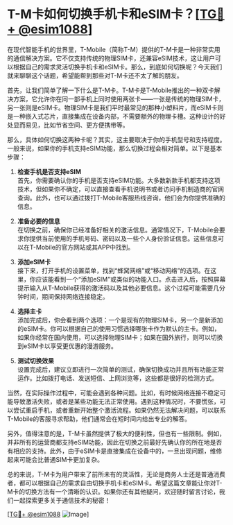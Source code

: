 # T-M卡如何切换手机卡和eSIM卡？[[TG💪+ @esim1088](https://t.me/s/esim1088)]

在现代智能手机的世界里，T-Mobile（简称T-M）提供的T-M卡是一种非常实用的通信解决方案。它不仅支持传统的物理SIM卡，还兼容eSIM技术，这让用户可以根据自己的需求灵活切换手机卡和eSIM卡。那么，到底如何切换呢？今天我们就来聊聊这个话题，希望能帮到那些对T-M卡还不太了解的朋友。

首先，让我们简单了解一下什么是T-M卡。T-M卡是T-Mobile推出的一种双卡解决方案，它允许你在同一部手机上同时使用两张卡——一张是传统的物理SIM卡，另一张则是eSIM卡。物理SIM卡是我们平时最常见的那种小塑料片，而eSIM卡则是一种嵌入式芯片，直接集成在设备内部，不需要额外的物理卡槽。这种设计的好处显而易见，比如节省空间、更方便携带等。

那么，具体如何切换这两种卡呢？其实，这主要取决于你的手机型号和支持程度。一般来说，如果你的手机支持eSIM功能，那么切换过程会相对简单。以下是基本步骤：

1. **检查手机是否支持eSIM**  
   首先，你需要确认你的手机是否支持eSIM功能。大多数新款手机都支持这项技术，但如果你不确定，可以直接查看手机说明书或者访问手机制造商的官网查询。此外，也可以通过拨打T-Mobile客服热线咨询，他们会为你提供准确的信息。

2. **准备必要的信息**  
   在切换之前，确保你已经准备好相关的激活信息。通常情况下，T-Mobile会要求你提供当前使用的手机号码、密码以及一些个人身份验证信息。这些信息可以在T-Mobile的官方网站或其APP中找到。

3. **添加eSIM卡**  
   接下来，打开手机的设置菜单，找到“蜂窝网络”或“移动网络”的选项。在这里，你应该能看到一个“添加eSIM”或类似的功能入口。点击进入后，按照屏幕提示输入从T-Mobile获得的激活码以及其他必要信息。这个过程可能需要几分钟时间，期间保持网络连接稳定。

4. **选择主卡**  
   添加完成后，你会看到两个选项：一个是现有的物理SIM卡，另一个是新添加的eSIM卡。你可以根据自己的使用习惯选择哪张卡作为默认的主卡。例如，如果你经常在国内使用，可以选择物理SIM卡；如果在国外旅行，则可以切换到eSIM卡以享受更优惠的漫游服务。

5. **测试切换效果**  
   设置完成后，建议立即进行一次简单的测试，确保切换成功并且所有功能正常运作。比如拨打电话、发送短信、上网浏览等，这些都是很好的检测方式。

当然，在实际操作过程中，可能会遇到各种问题。比如，有时候网络连接不稳定可能导致激活失败，或者是某些功能无法正常使用。遇到这种情况时，不要慌张，可以尝试重启手机，或者重新开始整个激活流程。如果仍然无法解决问题，可以联系T-Mobile的客服寻求帮助，他们通常会在短时间内给出专业的解答。

另外，值得注意的是，T-M卡虽然提供了极大的便利性，但也有一些限制。例如，并非所有的运营商都支持eSIM功能，因此在切换之前最好先确认你的所在地是否有相应的支持。此外，由于eSIM卡是直接集成在设备中的，一旦出现问题，维修起来可能会比普通SIM卡更加复杂。

总的来说，T-M卡为用户带来了前所未有的灵活性，无论是商务人士还是普通消费者，都可以根据自己的需求自由切换手机卡和eSIM卡。希望这篇文章能让你对T-M卡的切换方法有一个清晰的认识。如果你还有其他疑问，欢迎随时留言讨论，我们一起探索更多关于通信技术的秘密！

[[TG💪+ @esim1088](https://t.me/s/esim1088) ![Image](https://i.postimg.cc/4NQfJmqS/Snipaste-2025-05-13-00-14-12.png)]
